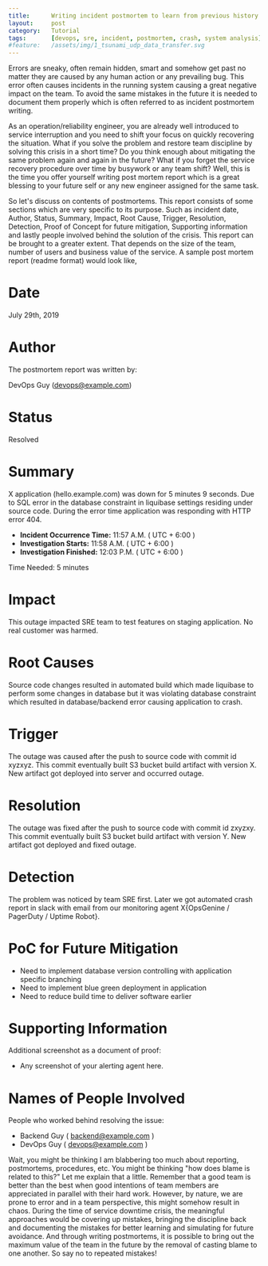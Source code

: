 ```yaml
---
title:      Writing incident postmortem to learn from previous history and avoid blaming
layout:     post
category:   Tutorial
tags: 	    [devops, sre, incident, postmortem, crash, system analysis]
#feature:   /assets/img/1_tsunami_udp_data_transfer.svg
---
```

Errors are sneaky, often remain hidden, smart and somehow get past no matter they are caused by any human action or any prevailing bug. This error often causes incidents in the running system causing a great negative impact on the team. To avoid the same mistakes in the future it is needed to document them properly which is often referred to as incident postmortem writing.
<!--more-->

As an operation/reliability engineer, you are already well introduced to service interruption and you need to shift your focus on quickly recovering the situation. What if you solve the problem and restore team discipline by solving this crisis in a short time? Do you think enough about mitigating the same problem again and again in the future? What if you forget the service recovery procedure over time by busywork or any team shift? Well, this is the time you offer yourself writing post mortem report which is a great blessing to your future self or any new engineer assigned for the same task.

So let's discuss on contents of postmortems. This report consists of some sections which are very specific to its purpose. Such as incident date, Author, Status, Summary, Impact, Root Cause, Trigger, Resolution, Detection, Proof of Concept for future mitigation, Supporting information and lastly people involved behind the solution of the crisis. This report can be brought to a greater extent. That depends on the size of the team, number of users and business value of the service. A sample post mortem report (readme format) would look like,


# Date

July 29th, 2019

# Author

The postmortem report was written by:

DevOps Guy (devops@example.com)

# Status 

Resolved  

# Summary 

X application (hello.example.com) was down for 5 minutes 9 seconds. Due to SQL error in the database constraint in liquibase settings residing under source code. During the error time application was responding with HTTP error 404.

* **Incident Occurrence Time:** 11:57 A.M. ( UTC + 6:00 )
* **Investigation Starts:** 11:58 A.M. ( UTC + 6:00 )
* **Investigation Finished:** 12:03 P.M. ( UTC + 6:00 )

Time Needed: 5 minutes

# Impact 

This outage impacted SRE team to test features on staging application. No real customer was harmed.

# Root Causes

Source code changes resulted in automated build which made liquibase to perform some changes in database but it was violating database constraint which resulted in database/backend error causing application to crash.

# Trigger 

The outage was caused after the push to source code with commit id xyzxyz. This commit eventually built S3 bucket build artifact with version X. New artifact got deployed into server and occurred outage.

# Resolution 

The outage was fixed after the push to source code with commit id zxyzxy.  This commit eventually built S3 bucket build artifact with version Y. New artifact got deployed and fixed outage. 

# Detection 

The problem was noticed by team SRE first. Later we got automated crash report in slack with email from our monitoring agent X{OpsGenine / PagerDuty / Uptime Robot}.

# PoC for Future Mitigation

* Need to implement database version controlling with application specific branching
* Need to implement blue green deployment in application
* Need to reduce build time to deliver software earlier

# Supporting Information

Additional screenshot as a document of proof:

* Any screenshot of your alerting agent here.

# Names of People Involved

People who worked behind resolving the issue:

 * Backend Guy ( backend@example.com )
 * DevOps Guy ( devops@example.com )



Wait, you might be thinking I am blabbering too much about reporting, postmortems, procedures, etc. You might be thinking "how does blame is related to this?" Let me explain that a little. Remember that a good team is better than the best when good intentions of team members are appreciated in parallel with their hard work. However, by nature, we are prone to error and in a team perspective, this might somehow result in chaos. During the time of service downtime crisis, the meaningful approaches would be covering up mistakes, bringing the discipline back and documenting the mistakes for better learning and simulating for future avoidance. And through writing postmortems, it is possible to bring out the maximum value of the team in the future by the removal of casting blame to one another. So say no to repeated mistakes!